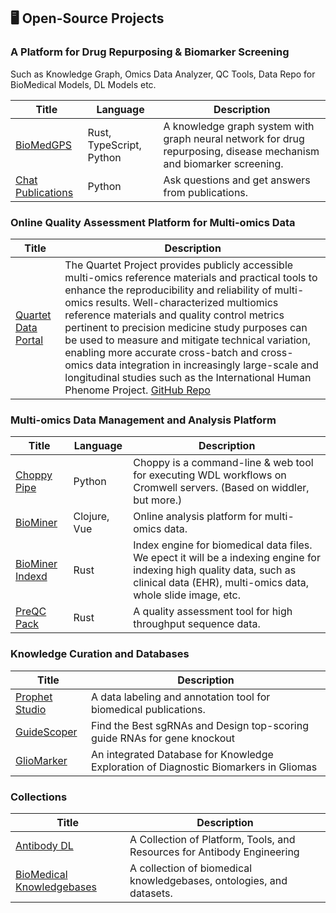 ## 🖥️ Open-Source Projects

### A Platform for Drug Repurposing & Biomarker Screening

Such as Knowledge Graph, Omics Data Analyzer, QC Tools, Data Repo for BioMedical Models, DL Models etc.

|Title | Language | Description|
|--|--|--|
| [BioMedGPS](https://github.com/yjcyxky/biomedgps) | Rust, TypeScript, Python | A knowledge graph system with graph neural network for drug repurposing, disease mechanism and biomarker screening.|
| [Chat Publications](https://github.com/yjcyxky/chat-publications) | Python | Ask questions and get answers from publications.|

### Online Quality Assessment Platform for Multi-omics Data

|Title | Description |
|--|--|
| [Quartet Data Portal](https://www.chinese-quartet.org/#/dashboard) | The Quartet Project provides publicly accessible multi-omics reference materials and practical tools to enhance the reproducibility and reliability of multi-omics results. Well-characterized multiomics reference materials and quality control metrics pertinent to precision medicine study purposes can be used to measure and mitigate technical variation, enabling more accurate cross-batch and cross-omics data integration in increasingly large-scale and longitudinal studies such as the International Human Phenome Project. [GitHub Repo](https://github.com/chinese-quartet)|

### Multi-omics Data Management and Analysis Platform

|Title | Language | Description|
|--|--|--|
| [Choppy Pipe](https://github.com/yjcyxky/choppy-pipe) | Python | Choppy is a command-line & web tool for executing WDL workflows on Cromwell servers. (Based on widdler, but more.) |
| [BioMiner](https://github.com/yjcyxky/biominer) | Clojure, Vue | Online analysis platform for multi-omics data. |
| [BioMiner Indexd](https://github.com/yjcyxky/biominer-indexd) | Rust | Index engine for biomedical data files. We epect it will be a indexing engine for indexing high quality data, such as clinical data (EHR), multi-omics data, whole slide image, etc. |
| [PreQC Pack](https://github.com/yjcyxky/preqc-pack) | Rust | A quality assessment tool for high throughput sequence data. |

### Knowledge Curation and Databases

| Title | Description|
|--|--|
|[Prophet Studio](https://github.com/yjcyxky/prophet-studio) |	A data labeling and annotation tool for biomedical publications.|
| [GuideScoper](https://biosolver.cn/) | Find the Best sgRNAs and Design top-scoring guide RNAs for gene knockout |
| [GlioMarker](http://gliomarker.prophetdb.org/#/home) | An integrated Database for Knowledge Exploration of Diagnostic Biomarkers in Gliomas |

### Collections

| Title | Description |
|--|--|
| [Antibody DL](https://github.com/yjcyxky/antibody-dl) | A Collection of Platform, Tools, and Resources for Antibody Engineering|
| [BioMedical Knowledgebases](https://github.com/yjcyxky/biomedical-knowledgebases) | A collection of biomedical knowledgebases, ontologies, and datasets. |
